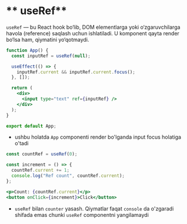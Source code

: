 # ** useRef**

`useRef` — bu React hook bo‘lib, DOM elementlarga yoki o‘zgaruvchilarga havola (reference) saqlash uchun ishlatiladi. U komponent qayta render bo‘lsa ham, qiymatini yo‘qotmaydi.

```jsx
function App() {
  const inputRef = useRef(null);

  useEffect(() => {
    inputRef.current && inputRef.current.focus();
  }, []);

  return (
    <div>
      <input type="text" ref={inputRef} />
    </div>
  );
}

export default App;
```

- ushbu holatda `App` componenti render bo'lganda input focus holatiga o'tadi

```jsx
const countRef = useRef(0);

const increment = () => {
  countRef.current += 1;
  console.log("Ref count", countRef.current);
};

<p>Count: {countRef.current}</p>
<button onClick={increment}>Click</button>
```

- `useRef` bilan `counter` yasash. Qiymatlar faqat `console` da o'zgaradi shifada emas chunki `useRef` componentni yangilamaydi
